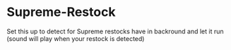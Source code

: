# Supreme-Restock
Set this up to detect for Supreme restocks have in backround and let it run (sound will play when your restock is detected)
